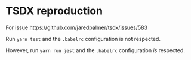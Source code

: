 # TSDX reproduction

For issue https://github.com/jaredpalmer/tsdx/issues/583

Run `yarn test` and the `.babelrc` configuration is not respected.

However, run `yarn run jest` and the `.babelrc` configuration _is_ respected.
